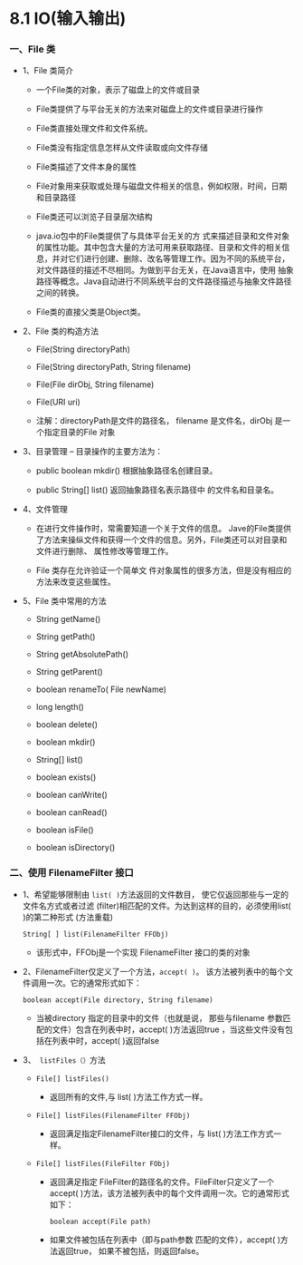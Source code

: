 # 8.1 IO(输入输出)

### 一、File 类

* 1、File 类简介

    *  一个File类的对象，表示了磁盘上的文件或目录 

    * File类提供了与平台无关的方法来对磁盘上的文件或目录进行操作 

    * File类直接处理文件和文件系统。 

    * File类没有指定信息怎样从文件读取或向文件存储

    * File类描述了文件本身的属性 

    * File对象用来获取或处理与磁盘文件相关的信息，例如权限，时间，日期和目录路径 

    * File类还可以浏览子目录层次结构

    *  java.io包中的File类提供了与具体平台无关的方 式来描述目录和文件对象的属性功能。其中包含大量的方法可用来获取路径、目录和文件的相关信息，并对它们进行创建、删除、改名等管理工作。因为不同的系统平台，对文件路径的描述不尽相同。为做到平台无关，在Java语言中，使用 抽象路径等概念。Java自动进行不同系统平台的文件路径描述与抽象文件路径之间的转换。 

    * File类的直接父类是Object类。

* 2、File 类的构造方法
 
   * File(String directoryPath) 

   * File(String directoryPath, String filename) 

   * File(File dirObj, String filename) 
   
   * File(URI uri)
   
   * 注解：directoryPath是文件的路径名， filename 是文件名，dirObj 是一个指定目录的File 对象

* 3、目录管理 – 目录操作的主要方法为： 

    * public boolean mkdir() 根据抽象路径名创建目录。 

    * public String[] list() 返回抽象路径名表示路径中 的文件名和目录名。 

* 4、文件管理 

    * 在进行文件操作时，常需要知道一个关于文件的信息。 Jave的File类提供了方法来操纵文件和获得一个文件的信息。另外，File类还可以对目录和文件进行删除、 属性修改等管理工作。
    
    * File 类存在允许验证一个简单文 件对象属性的很多方法，但是没有相应的方法来改变这些属性。

* 5、File 类中常用的方法

   * String getName() 

   * String getPath() 

   * String getAbsolutePath() 

   * String getParent() 

   * boolean renameTo( File newName) 

   * long length() 

   * boolean delete() 

   * boolean mkdir() 

   * String[] list()

   * boolean exists() 
   
   * boolean canWrite() 
   
   * boolean canRead() 
   
   * boolean isFile() 
   
   * boolean isDirectory()

### 二、使用 FilenameFilter 接口

* 1、希望能够限制由 `list( )`方法返回的文件数目， 使它仅返回那些与一定的文件名方式或者过滤 (filter)相匹配的文件。为达到这样的目的，必须使用list( )的第二种形式 (方法重载) 

      String[ ] list(FilenameFilter FFObj) 
      
     * 该形式中，FFObj是一个实现 FilenameFilter 接口的类的对象

* 2、FilenameFilter仅定义了一个方法，`accept( )`。 该方法被列表中的每个文件调用一次。它的通常形式如下：

      boolean accept(File directory, String filename) 

    * 当被directory 指定的目录中的文件（也就是说， 那些与filename 参数匹配的文件）包含在列表中时，accept( )方法返回true ，当这些文件没有包括在列表中时，accept( )返回false 

* 3、` listFiles（）`方法 

    * `File[] listFiles()` 
    
        * 返回所有的文件,与 list( )方法工作方式一样。

    * `File[] listFiles(FilenameFilter FFObj)` 
    
        * 返回满足指定FilenameFilter接口的文件，与 list( )方法工作方式一样。

    * `File[] listFiles(FileFilter FObj)`
    
        * 返回满足指定 FileFilter的路径名的文件。FileFilter只定义了一个 accept( )方法，该方法被列表中的每个文件调用一次。它的通常形式如下：
        
              boolean accept(File path) 
        
        * 如果文件被包括在列表中（即与path参数 匹配的文件），accept( )方法返回true， 如果不被包括，则返回false。












